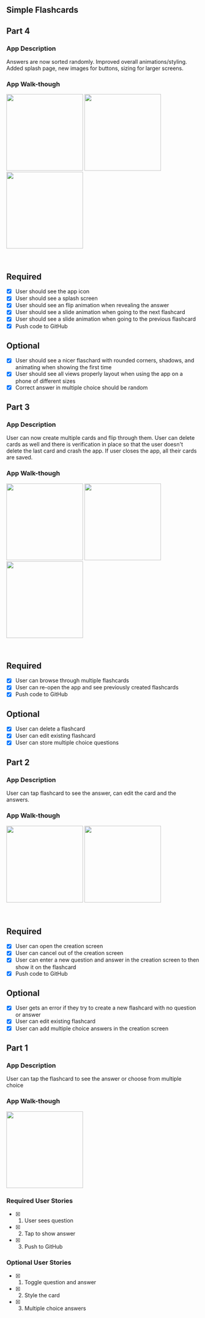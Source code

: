 ## Simple Flashcards

## Part 4

### App Description
Answers are now sorted randomly. Improved overall animations/styling. Added splash page, new images for buttons, sizing for larger screens.

### App Walk-though

<p float="left">
<img src="https://github.com/jentoobento/iOS-demos/blob/master/Flashcards-codepath/flashcards4-1.gif" width=200>
  <img src="https://github.com/jentoobento/iOS-demos/blob/master/Flashcards-codepath/flashcards4-2.gif" width=200>
  <img src="https://github.com/jentoobento/iOS-demos/blob/master/Flashcards-codepath/flashcards4-3.gif" width=200>
</p>
<br>

## Required
- [x] User should see the app icon 
- [x] User should see a splash screen
- [x] User should see an flip animation when revealing the answer
- [x] User should see a slide animation when going to the next flashcard
- [x] User should see a slide animation when going to the previous flashcard
- [x] Push code to GitHub
## Optional
- [x] User should see a nicer flaschard with rounded corners, shadows, and animating when showing the first time
- [x] User should see all views properly layout when using the app on a phone of different sizes
- [x] Correct answer in multiple choice should be random

## Part 3

### App Description
User can now create multiple cards and flip through them. User can delete cards as well and there is verification in place so that the user doesn't delete the last card and crash the app. If user closes the app, all their cards are saved.

### App Walk-though

<p float="left">
<img src="https://github.com/jentoobento/iOS-demos/blob/master/Flashcards-codepath/flashcard3.gif" width=200>
<img src="https://github.com/jentoobento/iOS-demos/blob/master/Flashcards-codepath/flashcard3-1.gif" width=200>
<img src="https://github.com/jentoobento/iOS-demos/blob/master/Flashcards-codepath/flashcard3-2.gif" width=200>
</p>
<br>

## Required
- [x] User can browse through multiple flashcards
- [x] User can re-open the app and see previously created flashcards
- [x] Push code to GitHub
## Optional
- [x] User can delete a flashcard
- [x] User can edit existing flashcard
- [x] User can store multiple choice questions

## Part 2

### App Description
User can tap flashcard to see the answer, can edit the card and the answers.

### App Walk-though

<p float="left">
<img src="https://github.com/jentoobento/iOS-demos/blob/master/Flashcards-codepath/flashcard2.gif" width=200>
<img src="https://github.com/jentoobento/iOS-demos/blob/master/Flashcards-codepath/flashcard2-1.gif" width=200>
</p>
<br>

## Required
- [x] User can open the creation screen
- [x] User can cancel out of the creation screen
- [x] User can enter a new question and answer in the creation screen to then show it on the flashcard
- [x] Push code to GitHub
## Optional
- [x] User gets an error if they try to create a new flashcard with no question or answer
- [x] User can edit existing flashcard
- [x] User can add multiple choice answers in the creation screen

## Part 1

### App Description
User can tap the flashcard to see the answer or choose from multiple choice

### App Walk-though

<img src="https://github.com/jentoobento/iOS-demos/blob/master/Flashcards-codepath/flashcard1-1.gif" width=200><br>

### Required User Stories
- [x] 1. User sees question
- [x] 2. Tap to show answer
- [x] 3. Push to GitHub

### Optional User Stories
- [x] 1. Toggle question and answer
- [x] 2. Style the card
- [x] 3. Multiple choice answers
